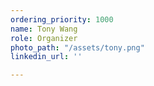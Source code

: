 ```yaml
---
ordering_priority: 1000
name: Tony Wang
role: Organizer
photo_path: "/assets/tony.png"
linkedin_url: ''

---
```


